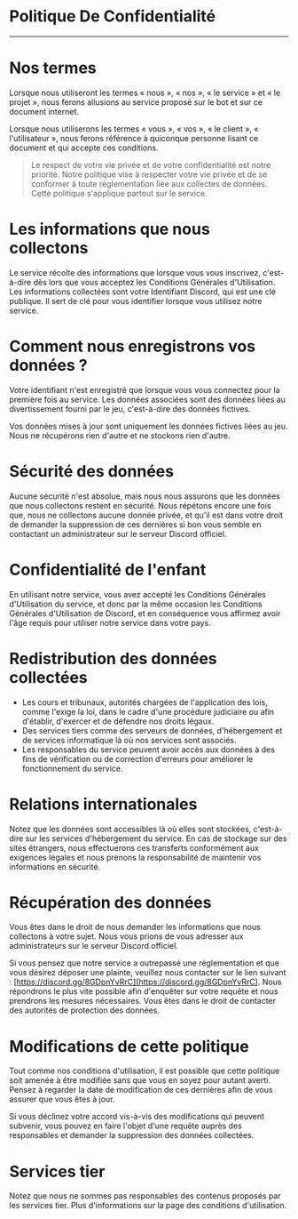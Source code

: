 # Politique De Confidentialité

---

# Nos termes

Lorsque nous utiliseront les termes « nous », « nos », « le service » et « le projet », nous ferons allusions au service proposé sur le bot et sur ce document internet.

Lorsque nous utiliserons les termes « vous », « vos », « le client », « l'utilisateur », nous ferons référence à quiconque personne lisant ce document et qui accepte ces conditions.

> Le respect de votre vie privée et de votre confidentialité est notre priorité. Notre politique vise à respecter votre vie privée et de se conformer à toute réglementation liée aux collectes de données. Cette politique s'applique partout sur le service.

# Les informations que nous collectons

Le service récolte des informations que lorsque vous vous inscrivez, c'est-à-dire dès lors que vous acceptez les Conditions Générales d'Utilisation. Les informations collectées sont votre Identifiant Discord, qui est une clé publique. Il sert de clé pour vous identifier lorsque vous utilisez notre service.

# Comment nous enregistrons vos données ?

Votre identifiant n'est enregistré que lorsque vous vous connectez pour la première fois au service. Les données associées sont des données liées au divertissement fourni par le jeu, c'est-à-dire des données fictives.

Vos données mises à jour sont uniquement les données fictives liées au jeu. Nous ne récupérons rien d'autre et ne stockons rien d'autre.

# Sécurité des données

Aucune sécurité n'est absolue, mais nous nous assurons que les données que nous collectons restent en sécurité. Nous répétons encore une fois que, nous ne collectons aucune donnée privée, et qu'il est dans votre droit de demander la suppression de ces dernières si bon vous semble en contactant un administrateur sur le serveur Discord officiel.

# Confidentialité de l'enfant

En utilisant notre service, vous avez accepté les Conditions Générales d'Utilisation du service, et donc par la même occasion les Conditions Générales d'Utilisation de Discord, et en conséquence vous affirmez avoir l'âge requis pour utiliser notre service dans votre pays.

# Redistribution des données collectées

* Les cours et tribunaux, autorités chargées de l'application des lois, comme l'exige la loi, dans le cadre d'une procédure judiciaire ou afin d'établir, d'exercer et de défendre nos droits légaux.
* Des services tiers comme des serveurs de données, d'hébergement et de services informatique là où nos services sont associés.
* Les responsables du service peuvent avoir accès aux données à des fins de vérification ou de correction d'erreurs pour améliorer le fonctionnement du service.

# Relations internationales

Notez que les données sont accessibles là où elles sont stockées, c'est-à-dire sur les services d'hébergement du service. En cas de stockage sur des sites étrangers, nous effectuerons ces transferts conformément aux exigences légales et nous prenons la responsabilité de maintenir vos informations en sécurité.

# Récupération des données

Vous êtes dans le droit de nous demander les informations que nous collectons à votre sujet. Nous vous prions de vous adresser aux administrateurs sur le serveur Discord officiel.

Si vous pensez que notre service a outrepassé une réglementation et que vous désirez déposer une plainte, veuillez nous contacter sur le lien suivant : [https://discord.gg/8GDpnYvRrC](https://discord.gg/8GDpnYvRrC). Nous répondrons le plus vite possible afin d'enquêter sur votre requête et nous prendrons les mesures nécessaires. Vous êtes dans le droit de contacter des autorités de protection des données.

# Modifications de cette politique

Tout comme nos conditions d'utilisation, il est possible que cette politique soit amenée à être modifiée sans que vous en soyez pour autant averti. Pensez à regarder la date de modification de ces dernières afin de vous assurer que vous êtes à jour.

Si vous déclinez votre accord vis-à-vis des modifications qui peuvent subvenir, vous pouvez en faire l'objet d'une requête auprès des responsables et demander la suppression des données collectées.

# Services tier

Notez que nous ne sommes pas responsables des contenus proposés par les services tier. Plus d'informations sur la page des conditions d'utilisation.

